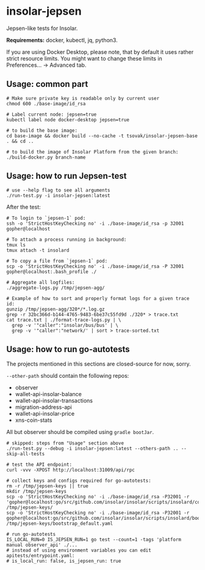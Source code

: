 # insolar-jepsen

Jepsen-like tests for Insolar.

**Requirements:** docker, kubectl, jq, python3.

If you are using Docker Desktop, please note, that by default it uses rather strict resource limits. You might want to change these limits in Preferences... -> Advanced tab.

## Usage: common part

```
# Make sure private key is readable only by current user
chmod 600 ./base-image/id_rsa

# Label current node: jepsen=true
kubectl label node docker-desktop jepsen=true

# to build the base image:
cd base-image && docker build --no-cache -t tsovak/insolar-jepsen-base . && cd ..

# to build the image of Insolar Platform from the given branch:
./build-docker.py branch-name
```

## Usage: how to run Jepsen-test

```
# use --help flag to see all arguments
./run-test.py -i insolar-jepsen:latest
```

After the test:

```
# To login to `jepsen-1` pod:
ssh -o 'StrictHostKeyChecking no' -i ./base-image/id_rsa -p 32001 gopher@localhost

# To attach a process running in background:
tmux ls
tmux attach -t insolard

# To copy a file from `jepsen-1` pod:
scp -o 'StrictHostKeyChecking no' -i ./base-image/id_rsa -P 32001 gopher@localhost:.bash_profile ./

# Aggregate all logfiles:
./aggregate-logs.py /tmp/jepsen-agg/

# Example of how to sort and properly format logs for a given trace id:
gunzip /tmp/jepsen-agg/320*/*.log.gz
grep -r 32bc366d-b144-4765-9483-6be37c55fd9d ./320* > trace.txt
cat trace.txt | ./format-trace-logs.py | \
  grep -v '"caller":"insolar/bus/bus' | \
  grep -v '"caller":"network/' | sort > trace-sorted.txt
```

## Usage: how to run go-autotests

The projects mentioned in this sections are closed-source for now, sorry.

`--other-path` should contain the following repos:

* observer
* wallet-api-insolar-balance
* wallet-api-insolar-transactions
* migration-address-api
* wallet-api-insolar-price
* xns-coin-stats

All but observer should be compiled using `gradle bootJar`.

```
# skipped: steps from "Usage" section above
./run-test.py --debug -i insolar-jepsen:latest --others-path .. --skip-all-tests

# test the API endpoint:
curl -vvv -XPOST http://localhost:31009/api/rpc

# collect keys and configs required for go-autotests:
rm -r /tmp/jepsen-keys || true
mkdir /tmp/jepsen-keys
scp -o 'StrictHostKeyChecking no' -i ./base-image/id_rsa -P32001 -r 'gopher@localhost:go/src/github.com/insolar/insolar/scripts/insolard/configs/migration_*_member_keys.json' /tmp/jepsen-keys/
scp -o 'StrictHostKeyChecking no' -i ./base-image/id_rsa -P32001 -r gopher@localhost:go/src/github.com/insolar/insolar/scripts/insolard/bootstrap.yaml /tmp/jepsen-keys/bootstrap_default.yaml

# run go-autotests
IS_LOCAL_RUN=0 IS_JEPSEN_RUN=1 go test --count=1 -tags 'platform manual observer_api' ./...
# instead of using environment variables you can edit apitests/entrypoint.yaml:
# is_local_run: false, is_jepsen_run: true
```
